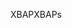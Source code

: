 <span data-ttu-id="2a9a1-101">XBAP</span><span class="sxs-lookup"><span data-stu-id="2a9a1-101">XBAPs</span></span>
